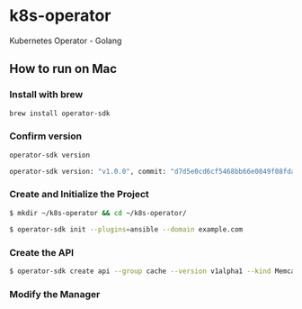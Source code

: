 # k8s-operator

Kubernetes Operator - Golang

## How to run on Mac

### Install with brew
```bash
brew install operator-sdk
```

### Confirm version

```bash
operator-sdk version

operator-sdk version: "v1.0.0", commit: "d7d5e0cd6cf5468bb66e0849f08fda5bf557f4fa", kubernetes version: "v1.18.2", go version: "go1.14.7 darwin/amd64", GOOS: "darwin", GOARCH: "amd64"
```

### Create and Initialize the Project

```bash
$ mkdir ~/k8s-operator && cd ~/k8s-operator/

$ operator-sdk init --plugins=ansible --domain example.com
```

### Create the API

```bash
$ operator-sdk create api --group cache --version v1alpha1 --kind Memcached --generate-role
```

### Modify the Manager

```yaml

```
